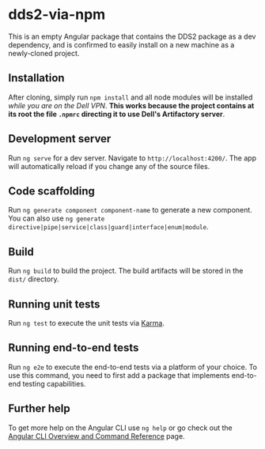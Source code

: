 # dds2-via-npm

This is an empty Angular package that contains the DDS2 package as a dev dependency, and is confirmed to easily install on a new machine as a newly-cloned project.

## Installation

After cloning, simply run `npm install` and all node modules will be installed *while you are on the Dell VPN*. **This works because the project contains at its root the file `.npmrc` directing it to use Dell's Artifactory server**.

## Development server

Run `ng serve` for a dev server. Navigate to `http://localhost:4200/`. The app will automatically reload if you change any of the source files.

## Code scaffolding

Run `ng generate component component-name` to generate a new component. You can also use `ng generate directive|pipe|service|class|guard|interface|enum|module`.

## Build

Run `ng build` to build the project. The build artifacts will be stored in the `dist/` directory.

## Running unit tests

Run `ng test` to execute the unit tests via [Karma](https://karma-runner.github.io).

## Running end-to-end tests

Run `ng e2e` to execute the end-to-end tests via a platform of your choice. To use this command, you need to first add a package that implements end-to-end testing capabilities.

## Further help

To get more help on the Angular CLI use `ng help` or go check out the [Angular CLI Overview and Command Reference](https://angular.io/cli) page.
